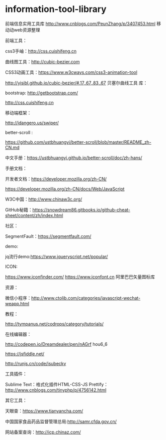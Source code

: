 # information-tool-library
前端信息实用工具库
http://www.cnblogs.com/PeunZhang/p/3407453.html 移动动web资源整理

前端工具：

css3手岫：http://css.cuishifeng.cn

 曲线图工具：http://cubic-bezier.com
 
 CSS3动画工具：https://www.w3cways.com/css3-animation-tool
 
 http://yisibl.github.io/cubic-bezier/#.17,.67,.83,.67 贝塞尔曲线工具
 库：
 
bootstrap: http://getbootstrap.com/

http://css.cuishifeng.cn

移动端框架：

http://idangero.us/swiper/ 

better-scroll :

https://github.com/ustbhuangyi/better-scroll/blob/master/README_zh-CN.md

 中文手册：https://ustbhuangyi.github.io/better-scroll/doc/zh-hans/
 
手册文档：

开发者文档：https://developer.mozilla.org/zh-CN/

https://developer.mozilla.org/zh-CN/docs/Web/JavaScript

W3C中国：http://www.chinaw3c.org/

GitHub秘籍：https://snowdream86.gitbooks.io/github-cheat-sheet/content/zh/index.html

社区：

 SegmentFault：https://segmentfault.com/

demo:

jq流行demo:https://www.jqueryscript.net/popular/

ICON:

https://www.iconfinder.com/
 https://www.iconfont.cn  阿里巴巴矢量图标库

资源：

微信小程序：http://www.ctolib.com/categories/javascript-wechat-weapp.html 

教程：

http://tympanus.net/codrops/category/tutorials/


在线编辑器：


http://codepen.io/Dreamdealer/pen/nAGrf hou6_6 

https://jsfiddle.net/

http://runjs.cn/code/isubecky


工具插件：


Sublime Text：格式化插件HTML-CSS-JS Prettify：
http://www.cnblogs.com/tinyphp/p/4756142.html 




其它工具：

天眼查：https://www.tianyancha.com/

中国国家食品药品监督管理总局:http://samr.cfda.gov.cn/

网站备案查询：http://icp.chinaz.com/
